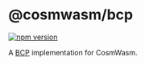# @cosmwasm/bcp

[![npm version](https://img.shields.io/npm/v/@cosmwasm/bcp.svg)](https://www.npmjs.com/package/@cosmwasm/bcp)

A [BCP](https://github.com/iov-one/iov-core/tree/master/packages/iov-bcp) implementation for CosmWasm.
